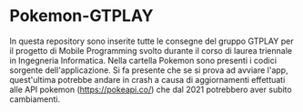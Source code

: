# Pokemon-GTPLAY
In questa repository sono inserite tutte le consegne del gruppo GTPLAY per il progetto di Mobile Programming svolto durante il corso di laurea triennale in Ingegneria Informatica. Nella cartella Pokemon sono presenti i codici sorgente dell'applicazione. Si fa presente che se si prova ad avviare l'app, quest'ultima potrebbe andare in crash a causa di aggiornamenti effettuati alle API pokemon (https://pokeapi.co/) che dal 2021 potrebbero aver subito cambiamenti.
